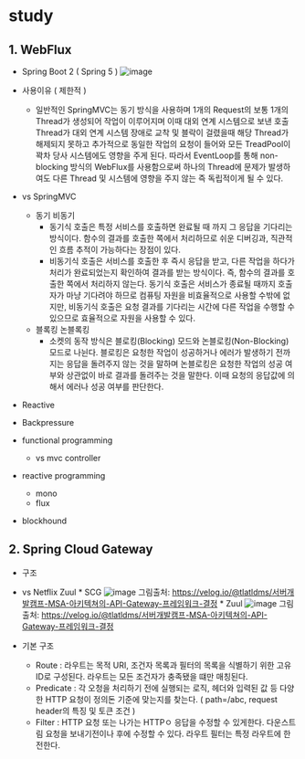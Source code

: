 # study

## 1. WebFlux
* Spring Boot 2 ( Spring 5 )
![image](https://user-images.githubusercontent.com/33863965/142557282-b423c3c8-2c60-4edd-93fc-51b190db826f.png)

* 사용이유 ( 제한적 )
    * 일반적인 SpringMVC는 동기 방식을 사용하며 1개의 Request의 보통 1개의 Thread가 생성되어 작업이 이루어지며 이때 대외 연계 시스템으로 보낸 호출 Thread가
대외 연계 시스템 장애로 교착 및 블락이 걸렸을때 해당 Thread가 해제되지 못하고 추가적으로 동일한 작업의 요청이 들어와 모든 TreadPool이 꽉차 당사 시스템에도 영향을 주게 된다.
따라서 EventLoop를 통해 non-blocking 방식의 WebFlux를 사용함으로써 하나의 Thread에 문제가 발생하여도 다른 Thread 및 시스템에 영향을 주지 않는 즉 독립적이게 될 수 있다.
    
* vs SpringMVC
    * 동기 비동기
      * 동기식 호출은 특정 서비스를 호출하면 완료될 때 까지 그 응답을 기다리는 방식이다. 함수의 결과를 호출한 쪽에서 처리하므로 쉬운 디버깅과, 직관적인 흐름 추적이 가능하다는 장점이 있다.
      * 비동기식 호출은 서비스를 호출한 후 즉시 응답을 받고, 다른 작업을 하다가 처리가 완료되었는지 확인하여 결과를 받는 방식이다. 즉, 함수의 결과를 호출한 쪽에서 처리하지 않는다. 동기식 호출은 서비스가 종료될 때까지 호출자가 마냥 기다려야 하므로 컴퓨팅 자원을 비효율적으로 사용할 수밖에 없지만, 비동기식 호출은 요청 결과를 기다리는 시간에 다른 작업을 수행할 수 있으므로 효율적으로 자원을 사용할 수 있다.
    * 블록킹 논블록킹
      * 소켓의 동작 방식은 블로킹(Blocking) 모드와 논블로킹(Non-Blocking) 모드로 나뉜다. 블로킹은 요청한 작업이 성공하거나 에러가 발생하기 전까지는 응답을 돌려주지 않는 것을 말하며 논블로킹은 요청한 작업의 성공 여부와 상관없이 바로 결과를 돌려주는 것을 말한다. 이때 요청의 응답값에 의해서 에러나 성공 여부를 판단한다.
          
* Reactive

* Backpressure 
        
* functional programming
    * vs mvc controller
          
* reactive programming
    * mono
    * flux
        
* blockhound


## 2. Spring Cloud Gateway
* 구조

* vs Netflix Zuul
      * SCG
      ![image](https://user-images.githubusercontent.com/33863965/142961838-b9699ef2-593d-45ce-bb88-8eb883eb57c2.png)
      그림출처: https://velog.io/@tlatldms/서버개발캠프-MSA-아키텍쳐의-API-Gateway-프레임워크-결정
      * Zuul
      ![image](https://user-images.githubusercontent.com/33863965/142961951-b9f1a601-7998-4d84-803d-f9b66b4b19f2.png)
      그림출처: https://velog.io/@tlatldms/서버개발캠프-MSA-아키텍쳐의-API-Gateway-프레임워크-결정
* 기본 구조
   * Route : 라우트는 목적 URI, 조건자 목록과 필터의 목록을 식별하기 위한 고유 ID로 구성된다. 라우트는 모든 조건자가 충족됐을 떄만 매칭된다.
   * Predicate : 각 오청을 처리하기 전에 실행되는 로직, 헤더와 입력된 값 등 다양한 HTTP 요청이 정의돈 기준에 맞는지를 찾는다. ( path=/abc, request header의 특징 및 토큰 조건 )
   * Filter : HTTP 요청 또는 나가는 HTTPㅇ 응답을 수정할 수 있게한다. 다운스트림 요청을 보내기전이나 후에 수정할 수 있다. 라우트 필터는 특정 라우트에 한전한다.




